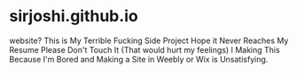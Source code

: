 # sirjoshi.github.io
website?
This is My Terrible Fucking Side Project
Hope it Never Reaches My Resume
Please Don't Touch It (That would hurt my feelings)
I Making This Because I'm Bored and Making a Site in Weebly or Wix is Unsatisfying.
